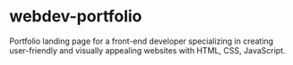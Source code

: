 # webdev-portfolio
 Portfolio landing page for a front-end developer specializing in creating user-friendly and visually appealing websites with HTML, CSS, JavaScript.
